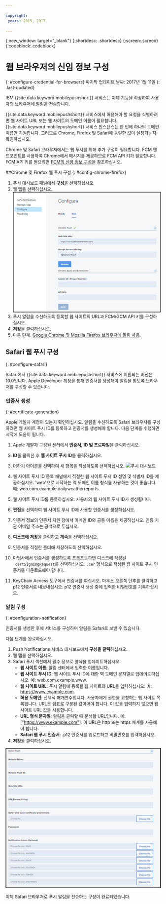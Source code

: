 ```yaml
---

copyright:
 years: 2015, 2017

---
```


{:new_window: target="_blank"}
{:shortdesc: .shortdesc}
{:screen:.screen}
{:codeblock:.codeblock}

# 웹 브라우저의 신임 정보 구성
{: #configure-credential-for-browsers}
마지막 업데이트 날짜: 2017년 1월 11일
{: .last-updated}

IBM {{site.data.keyword.mobilepushshort}} 서비스는 이제 기능을 확장하여 사용자의 브라우저에 알림을 전송합니다. 

{{site.data.keyword.mobilepushshort}} 서비스에서 허용해야 할 요청을 식별하려면 웹 사이트 URL 또는 웹 사이트의 도메인 이름이 필요합니다. {{site.data.keyword.mobilepushshort}} 서비스 인스턴스는 한 번에 하나의 도메인 이름만 지원합니다. 그러므로 Chrome, Firefox 및 Safari에 동일한 값이 설정되는지 확인하십시오. 

Chrome 및 Safari 브라우저에서는 웹 푸시를 위해 추가 구성이 필요합니다. FCM 엔드포인트를 사용하여 Chrome에서 메시지를 제공하므로 FCM API 키가 필요합니다. FCM API 키를 얻으려면 [FCM의 신임 정보 구성](t_push_provider_android.html)을 참조하십시오.



##Chrome 및 Firefox 웹 푸시 구성 
{: #config-chrome-firefox}

1. 푸시 대시보드 패널에서 **구성**을 선택하십시오.
2. 웹 탭을 선택하십시오.
	![WebPush 구성](images/webpush_configure.jpg)
3. 푸시 알림을 수신하도록 등록할 웹 사이트의 URL과 FCM/GCM API 키를 구성하십시오. 
4. **저장**을 클릭하십시오.
5. 다음 단계. [Google Chrome 및 Mozilla Firefox 브라우저에 알림 사용](c_enable_push.html).


## Safari 웹 푸시 구성 
{: #configure-safari}

Safari에서 {{site.data.keyword.mobilepushshort}} 서비스에 지원되는 버전은 10.0입니다. Apple Developer 계정을 통해 인증서를 생성해야 알림을 받도록 브라우저를 구성할 수 있습니다.

### 인증서 생성
{: #certificate-generation}

Apple 개발자 계정이 있는지 확인하십시오. 알림을 수신하도록 Safari 브라우저를 구성하려면 웹 사이트 푸시 ID를 등록하고 인증서를 생성해야 합니다. 다음 단계를 수행하면 시작에 도움이 됩니다. 

1. Apple 개발자 구성원 센터에서 **인증서, ID 및 프로파일**을 클릭하십시오.  
2. **ID**를 클릭한 후 **웹 사이트 푸시 ID**를 클릭하십시오. 
3. 더하기 아이콘을 선택하여 새 항목을 작성하도록 선택하십시오.
  ![푸시 대시보드](images/safari_1.jpg)

4. 웹 사이트 푸시 ID 등록 패널에서 적절한 웹 사이트 푸시 ID 설명 및 식별자 ID를 제공하십시오. 'web'으로 시작하는 역 도메인 이름 형식을 사용하는 것이 좋습니다. 예: web.com.example.dailyweatherreports.
5. 웹 사이트 푸시 ID를 등록하십시오. 사용자의 웹 사이트 푸시 ID가 생성됩니다.  
6. **편집**을 선택하여 웹 사이트 푸시 ID에 사용할 인증서를 생성하십시오. 
7. 인증서 정보의 인증서 지원 창에서 이메일 ID와 공통 이름을 제공하십시오. 인증 기관 이메일 주소는 공백으로 두십시오. 
8. **디스크에 저장**을 클릭하고 **계속**을 선택하십시오. 
9. 인증서를 적절한 폴더에 저장하도록 선택하십시오. 
10. 마법사에서 인증서를 생성하도록 프롬프트하면 디스크에 작성된 `.certSigningRequest`를 선택하십시오. `.cer` 형식으로 작성된 웹 사이트 푸시 인증서를 다운로드해야 합니다. 
11. KeyChain Access 도구에서 인증서를 여십시오. 마우스 오른쪽 단추를 클릭하고 p12 인증서로 내보내십시오. p12 인증서 생성 중에 입력한 비밀번호를 기록하십시오. 


### 알림 구성
  {: #configuration-notification}
 
인증서를 생성한 후에 서비스를 구성하여 알림을 Safari로 보낼 수 있습니다.  

다음 단계를 완료하십시오. 

1. Push Notifications 서비스 대시보드에서 **구성을 클릭**하십시오. 
2. 웹 탭을 선택하십시오. 
3. Safari 푸시 섹션에서 필수 정보로 양식을 업데이트하십시오.  
	- **웹 사이트 이름**: 알림 센터에서 입력한 이름입니다. 
	- **웹 사이트 푸시 ID**: 웹 사이트 푸시 ID에 대한 역 도메인 문자열로 업데이트하십시오. 예: web.com.example.www.
	- **웹 사이트 URL**: 푸시 알림에 등록될 웹 사이트의 URL을 입력하십시오. 예: https://www.example.com.
	- **허용 도메인**: 선택적 매개변수입니다. 사용자에게 권한을 요청하는 웹 사이트 목록입니다. URL은 쉼표로 구분된 값이어야 합니다. 이 값을 입력하지 않으면 웹 사이트 URL 값을 사용합니다.  
	- **URL 형식 문자열**: 알림을 클릭할 때 분석할 URL입니다. 예: ["https://www.example.com"]. 이 URL은 http 또는 https 체계를 사용해야 합니다. 
	- **Safari 웹 푸시 인증서**: .p12 인증서를 업로드하고 비밀번호를 입력하십시오. 
4. **저장**을 클릭하십시오.	

![푸시 대시보드](images/push_configure_safari.jpg)	

이제 Safari 브라우저로 푸시 알림을 전송하는 구성이 완료되었습니다. 

	
